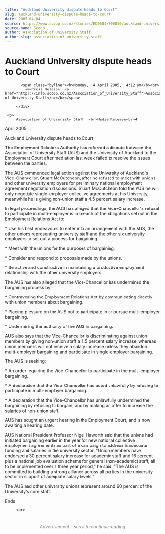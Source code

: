 ```yaml
---
title: "Auckland University dispute heads to Court"
slug: auckland-university-dispute-heads-to-court
date: 2005-04-04
source: https://www.scoop.co.nz/stories/ED0504/S00010/auckland-university-dispute-heads-to-court.htm
source-name: Scoop
author: Association of University Staff
author-slug: association-of-university-staff
---
```

<div class="story-top">
           <h1>Auckland University dispute heads to Court</h1>

           <span class="byline"><b>Monday,  4 April 2005,  4:12 pm</b><br>
             <b>Press Release: <a href="https://info.scoop.co.nz/Association_of_University_Staff">Association of University Staff</a></b></span>

         </div>

	 <p>
         Association of University Staff  <br>Media Release<br>4
April 2005</p><p>Auckland University dispute heads to
Court</p><p>The Employment Relations Authority has referred a
dispute between the Association of University Staff (AUS)
and the University of Auckland to the Employment Court after
mediation last week failed to resolve the issues between the
parties.</p><p>The AUS commenced legal action against the
University of Auckland's Vice-Chancellor, Stuart McCutcheon,
after he refused to meet with unions and other university
employers for preliminary national employment agreement
negotiation discussions. Stuart McCutcheon told the AUS he
will only negotiate single-employer collective agreements at
his University, meanwhile he is giving non-union staff a 4.5
percent salary increase.</p><p>In legal proceedings, the AUS has
alleged that the Vice-Chancellor's refusal to participate in
multi-employer is in breach of the obligations set out in
the Employment Relations Act to:</p><p>*         Use his best
endeavours to enter into an arrangement with the AUS, the
other unions representing university staff and the other six
university employers to set out a process for
bargaining.</p><p>*         Meet with the unions for the
purposes of bargaining.</p><p>*         Consider and respond to
proposals made by the unions.</p><p>*         Be active and
constructive in maintaining a productive employment
relationship with the other university employers.</p><p>The AUS
has also alleged that the Vice-Chancellor has undermined the
bargaining process by:
</p>
<p>*         Contravening the
Employment Relations Act by communicating directly with
union members about bargaining.</p><p>*         Placing pressure
on the AUS not to participate in or pursue multi-employer
bargaining.</p><p>*         Undermining the authority of the AUS
in bargaining.</p><p>AUS also says that the Vice-Chancellor is
discriminating against union members by giving non-union
staff a 4.5 percent salary increase, whereas union members
will not receive a salary increase unless they abandon
multi-employer bargaining and participate in single-employer
bargaining.</p><p>The AUS is seeking:</p><p>*         An order
requiring the Vice-Chancellor to participate in the
multi-employer bargaining.</p><p>*         A declaration that
the Vice-Chancellor has acted unlawfully by refusing to
participate in multi-employer bargaining.</p><p>*         A
declaration that the Vice-Chancellor has unlawfully
undermined the bargaining by refusing to bargain, and by
making an offer to increase the salaries of non-union
staff.</p><p>AUS has sought an urgent hearing in the Employment
Court, and is now awaiting a hearing date.</p><p>AUS National
President Professor Nigel Haworth said that the unions had
initiated bargaining earlier in the year for new national
collective employment agreements as part of a campaign to
address inadequate funding and salaries in the university
sector. "Union members have endorsed a 30 percent salary
increase for academic staff and 16 percent plus a national
job evaluation scheme for general (non-academic) staff, all
to be implemented over a three year period," he said. "The
AUS is committed to building a strong alliance across all
parties in the university sector in support of adequate
salary levels."</p><p>The AUS and other university unions
represent around 60 percent of the University's core
staff.</p><p>Ends</p><p></p><p>
</p><p>

         <br>
</p><div id="story-footer" style="padding:20px 0;">

<div id="div-gpt-ad-1493962836337-6" style="min-width: 300px; min-height: 250px; text-align: center;"><div style="text-align:center; font-size:14px; font-style: italic; color: grey; padding: 4px;">Advertisement - scroll to continue reading</div>
  
</div>
</div>
<!--



